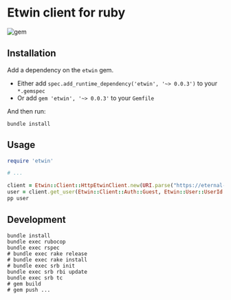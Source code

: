 # Etwin client for ruby

![gem](https://img.shields.io/gem/v/etwin)

## Installation

Add a dependency on the `etwin` gem.

- Either add `spec.add_runtime_dependency('etwin', '~> 0.0.3')` to your `*.gemspec`
- Or add `gem 'etwin', '~> 0.0.3'` to your `Gemfile`

And then run:

```
bundle install
```

## Usage

```ruby
require 'etwin'

# ...

client = Etwin::Client::HttpEtwinClient.new(URI.parse("https://eternal-twin.net"))
user = client.get_user(Etwin::Client::Auth::Guest, Etwin::User::UserId.new("9f310484-963b-446b-af69-797feec6813f"))
pp user
```

## Development

```
bundle install
bundle exec rubocop
bundle exec rspec
# bundle exec rake release
# bundle exec rake install
# bundle exec srb init
bundle exec srb rbi update
bundle exec srb tc
# gem build
# gem push ...
```

[gem]: https://rubygems.org/gems/etwin
